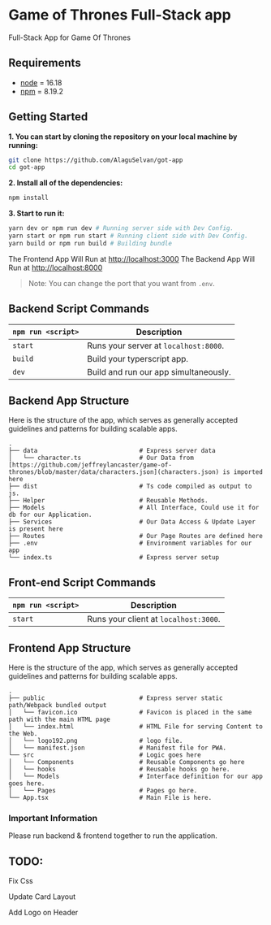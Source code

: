 # Game of Thrones Full-Stack app

Full-Stack App for Game Of Thrones

## Requirements

- [node](https://nodejs.org/en) = 16.18
- [npm](https://www.npmjs.com) = 8.19.2

## Getting Started

**1. You can start by cloning the repository on your local machine by running:**

```sh
git clone https://github.com/AlaguSelvan/got-app
cd got-app
```

**2. Install all of the dependencies:**

```sh
npm install
```

**3. Start to run it:**

```sh
yarn dev or npm run dev # Running server side with Dev Config.
yarn start or npm run start # Running client side with Dev Config.
yarn build or npm run build # Building bundle
```

The Frontend App Will Run at [http://localhost:3000](http://localhost:3000)
The Backend App Will Run at [http://localhost:8000](http://localhost:8000)

> Note: You can change the port that you want from `.env`.

## Backend Script Commands

| `npm run <script>`    | Description                                                                      |
| ------------------ | -------------------------------------------------------------------------------- |
| `start`            | Runs your server at `localhost:8000`.                                            |
| `build`            | Build your typerscript app.                                                      |
| `dev`              | Build and run our app simultaneously.                                            |

## Backend App Structure

Here is the structure of the app, which serves as generally accepted guidelines and patterns for building scalable apps.

```
.
├── data                          	# Express server data
│   └── character.ts                # Our Data from [https://github.com/jeffreylancaster/game-of-thrones/blob/master/data/characters.json](characters.json) is imported here
├── dist                          	# Ts code compiled as output to js.
├── Helper                          # Reusable Methods.
├── Models                          # All Interface, Could use it for db for our Application.
├── Services                        # Our Data Access & Update Layer is present here
├── Routes                          # Our Page Routes are defined here
├── .env                            # Environment variables for our app
└── index.ts                        # Express server setup
```

## Front-end Script Commands

| `npm run <script>`    | Description                                                                      |
| ------------------ | -------------------------------------------------------------------------------- |
| `start`            | Runs your client at `localhost:3000`.                                            |

## Frontend App Structure

Here is the structure of the app, which serves as generally accepted guidelines and patterns for building scalable apps.

```
.
├── public                          # Express server static path/Webpack bundled output
│   └── favicon.ico                 # Favicon is placed in the same path with the main HTML page
│   └── index.html                  # HTML File for serving Content to the Web.
│   └── logo192.png                 # logo file.
│   └── manifest.json               # Manifest file for PWA.
└── src                             # Logic goes here
│   └── Components                  # Reusable Components go here
│   └── hooks                       # Reusable hooks go here.
│   └── Models                      # Interface definition for our app goes here.
│   └── Pages                       # Pages go here.
└── App.tsx                         # Main File is here.

```

### Important Information

Please run backend & frontend together to run the application.


## TODO:

Fix Css

Update Card Layout

Add Logo on Header